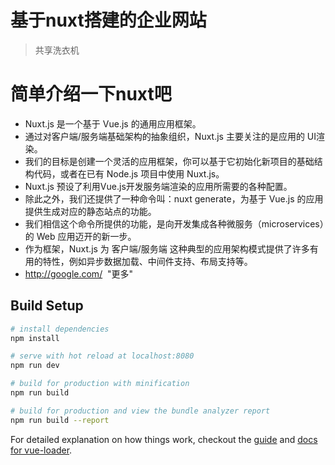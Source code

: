 # 基于nuxt搭建的企业网站
> 共享洗衣机

# 简单介绍一下nuxt吧
- Nuxt.js 是一个基于 Vue.js 的通用应用框架。
- 通过对客户端/服务端基础架构的抽象组织，Nuxt.js 主要关注的是应用的 UI渲染。
- 我们的目标是创建一个灵活的应用框架，你可以基于它初始化新项目的基础结构代码，或者在已有 Node.js 项目中使用 Nuxt.js。
- Nuxt.js 预设了利用Vue.js开发服务端渲染的应用所需要的各种配置。
- 除此之外，我们还提供了一种命令叫：nuxt generate，为基于 Vue.js 的应用提供生成对应的静态站点的功能。
- 我们相信这个命令所提供的功能，是向开发集成各种微服务（microservices）的 Web 应用迈开的新一步。
- 作为框架，Nuxt.js 为 客户端/服务端 这种典型的应用架构模式提供了许多有用的特性，例如异步数据加载、中间件支持、布局支持等。
- http://google.com/  "更多" 

## Build Setup


``` bash
# install dependencies
npm install

# serve with hot reload at localhost:8080
npm run dev

# build for production with minification
npm run build

# build for production and view the bundle analyzer report
npm run build --report
```

For detailed explanation on how things work, checkout the [guide](http://vuejs-templates.github.io/webpack/) and [docs for vue-loader](http://vuejs.github.io/vue-loader).
